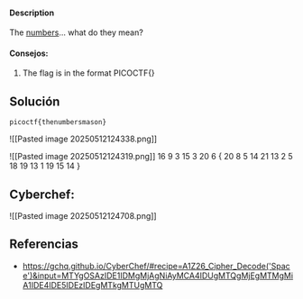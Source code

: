 
#### Description

The [numbers](https://jupiter.challenges.picoctf.org/static/f209a32253affb6f547a585649ba4fda/the_numbers.png)... what do they mean?
#### Consejos:
1.  The flag is in the format PICOCTF{}

## Solución

```
picoctf{thenumbersmason}
```

![[Pasted image 20250512124338.png]]



![[Pasted image 20250512124319.png]]
16 9 3 15 3 20 6 { 20 8 5 14 21 13 2 5 18 19 13 1 19 15 14 }

## Cyberchef:
![[Pasted image 20250512124708.png]]

## Referencias

* https://gchq.github.io/CyberChef/#recipe=A1Z26_Cipher_Decode('Space')&input=MTYgOSAzIDE1IDMgMjAgNiAyMCA4IDUgMTQgMjEgMTMgMiA1IDE4IDE5IDEzIDEgMTkgMTUgMTQ
